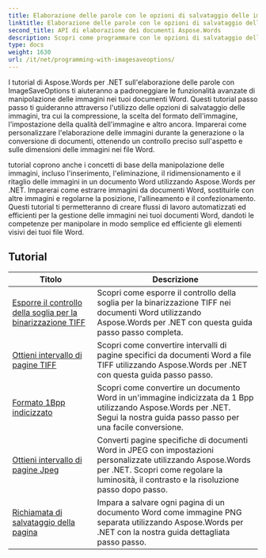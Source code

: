 ```yaml
---
title: Elaborazione delle parole con le opzioni di salvataggio delle immagini
linktitle: Elaborazione delle parole con le opzioni di salvataggio delle immagini
second_title: API di elaborazione dei documenti Aspose.Words
description: Scopri come programmare con le opzioni di salvataggio delle immagini in Aspose.Words per .NET. Tutorial passo passo con codice di esempio per salvare e manipolare le immagini nei documenti Word.
type: docs
weight: 1630
url: /it/net/programming-with-imagesaveoptions/
---
```

I tutorial di Aspose.Words per .NET sull'elaborazione delle parole con ImageSaveOptions ti aiuteranno a padroneggiare le funzionalità avanzate di manipolazione delle immagini nei tuoi documenti Word. Questi tutorial passo passo ti guideranno attraverso l'utilizzo delle opzioni di salvataggio delle immagini, tra cui la compressione, la scelta del formato dell'immagine, l'impostazione della qualità dell'immagine e altro ancora. Imparerai come personalizzare l'elaborazione delle immagini durante la generazione o la conversione di documenti, ottenendo un controllo preciso sull'aspetto e sulle dimensioni delle immagini nei file Word.

tutorial coprono anche i concetti di base della manipolazione delle immagini, incluso l'inserimento, l'eliminazione, il ridimensionamento e il ritaglio delle immagini in un documento Word utilizzando Aspose.Words per .NET. Imparerai come estrarre immagini da documenti Word, sostituirle con altre immagini e regolarne la posizione, l'allineamento e il confezionamento. Questi tutorial ti permetteranno di creare flussi di lavoro automatizzati ed efficienti per la gestione delle immagini nei tuoi documenti Word, dandoti le competenze per manipolare in modo semplice ed efficiente gli elementi visivi dei tuoi file Word.

 ## Tutorial
| Titolo | Descrizione |
| --- | --- |
| [Esporre il controllo della soglia per la binarizzazione TIFF](./expose-threshold-control-for-tiff-binarization/) | Scopri come esporre il controllo della soglia per la binarizzazione TIFF nei documenti Word utilizzando Aspose.Words per .NET con questa guida passo passo completa. |
| [Ottieni intervallo di pagine TIFF](./get-tiff-page-range/) | Scopri come convertire intervalli di pagine specifici da documenti Word a file TIFF utilizzando Aspose.Words per .NET con questa guida passo passo. |
| [Formato 1Bpp indicizzato](./format-1bpp-indexed/) | Scopri come convertire un documento Word in un'immagine indicizzata da 1 Bpp utilizzando Aspose.Words per .NET. Segui la nostra guida passo passo per una facile conversione. |
| [Ottieni intervallo di pagine Jpeg](./get-jpeg-page-range/) | Converti pagine specifiche di documenti Word in JPEG con impostazioni personalizzate utilizzando Aspose.Words per .NET. Scopri come regolare la luminosità, il contrasto e la risoluzione passo dopo passo. |
| [Richiamata di salvataggio della pagina](./page-saving-callback/) | Impara a salvare ogni pagina di un documento Word come immagine PNG separata utilizzando Aspose.Words per .NET con la nostra guida dettagliata passo passo. |